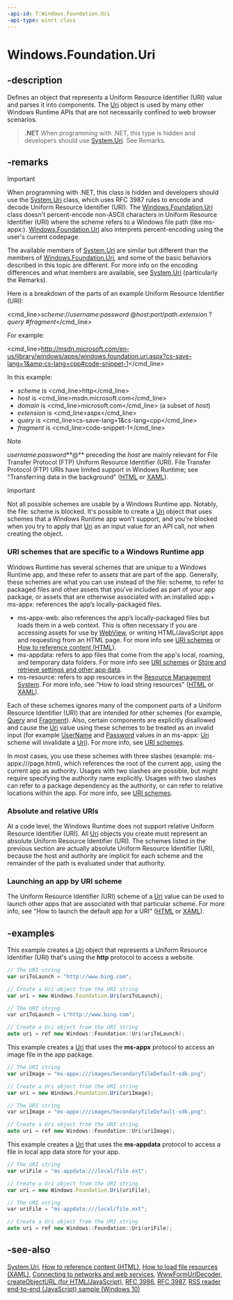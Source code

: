```yaml
---
-api-id: T:Windows.Foundation.Uri
-api-type: winrt class
---
```


<!-- Class syntax.
public class Uri : Windows.Foundation.IStringable, Windows.Foundation.IUriRuntimeClass, Windows.Foundation.IUriRuntimeClassWithAbsoluteCanonicalUri
-->

# Windows.Foundation.Uri

## -description

Defines an object that represents a Uniform Resource Identifier (URI) value and parses it into components. The [Uri](uri.md) object is used by many other Windows Runtime APIs that are not necessarily confined to web browser scenarios.

> **.NET**
> When programming with .NET, this type is hidden and developers should use [System.Uri](https://msdn.microsoft.com/library/system.uri.aspx). See Remarks.

## -remarks

> [!IMPORTANT]
> When programming with .NET, this class is hidden and developers should use the [System.Uri](https://msdn.microsoft.com/library/system.uri.aspx) class, which uses RFC 3987 rules to encode and decode Uniform Resource Identifier (URI). The [Windows.Foundation.Uri](uri.md) class doesn't percent-encode non-ASCII characters in Uniform Resource Identifier (URI) where the scheme refers to a Windows file path (like ms-appx:). [Windows.Foundation.Uri](uri.md) also interprets percent-encoding using the user's current codepage.

The available members of [System.Uri](https://msdn.microsoft.com/library/system.uri.aspx) are similar but different than the members of [Windows.Foundation.Uri](uri.md), and some of the basic behaviors described in this topic are different. For more info on the encoding differences and what members are available, see [System.Uri](https://msdn.microsoft.com/library/system.uri.aspx) (particularly the Remarks).

Here is a breakdown of the parts of an example Uniform Resource Identifier (URI):

<cmd_line>*scheme*://*username*:*password* @*host*:*port*/*path*.*extension* ?*query* #*fragment*</cmd_line>

For example:

<cmd_line>http://msdn.microsoft.com/en-us/library/windows/apps/windows.foundation.uri.aspx?cs-save-lang=1&amp;cs-lang=cpp#code-snippet-1</cmd_line>

In this example:

+ *scheme* is <cmd_line>http</cmd_line>
+ *host* is <cmd_line>msdn.microsoft.com</cmd_line>
+ *domain* is <cmd_line>microsoft.com</cmd_line> (a subset of *host*)
+ *extension* is <cmd_line>aspx</cmd_line>
+ *query* is <cmd_line>cs-save-lang=1&amp;cs-lang=cpp</cmd_line>
+ *fragment* is <cmd_line>code-snippet-1</cmd_line>
> [!NOTE]
>  *username*:*password***@** preceding the *host* are mainly relevant for File Transfer Protocol (FTP)  Uniform Resource Identifier (URI). File Transfer Protocol (FTP) URIs have limited support in Windows Runtime; see "Transferring data in the background" ([HTML](http://msdn.microsoft.com/library/9e2ed5b4-af57-456a-884f-1e1d2136a8e8) or [XAML](http://msdn.microsoft.com/library/dfc4d2a2-8825-4c12-87db-9743ba3bd167)).

> [!IMPORTANT]
> Not all possible schemes are usable by a Windows Runtime app. Notably, the file: scheme is blocked. It's possible to create a [Uri](uri.md) object that uses schemes that a Windows Runtime app won't support, and you're blocked when you try to apply that [Uri](uri.md) as an input value for an API call, not when creating the object.

### URI schemes that are specific to a Windows Runtime app

Windows Runtime has several schemes that are unique to a Windows Runtime app, and these refer to assets that are part of the app. Generally, these schemes are what you can use instead of the file: scheme, to refer to packaged files and other assets that you've included as part of your app package, or assets that are otherwise associated with an installed app:+ ms-appx: references the app’s locally-packaged files.

+ ms-appx-web: also references the app’s locally-packaged files but loads them in a web context. This is often necessary if you are accessing assets for use by [WebView](../windows.ui.xaml.controls/webview.md), or writing HTML/JavaScript apps and requesting from an HTML page. For more info see [URI schemes](http://msdn.microsoft.com/library/f3b3ae74-aaea-4f00-8f0a-4c231b8745af) or [How to reference content (HTML)](http://msdn.microsoft.com/library/b1ad2d76-d18f-4e9e-b810-06af0cfd4628).
+ ms-appdata: refers to app files that come from the app's local, roaming, and temporary data folders. For more info see [URI schemes](http://msdn.microsoft.com/library/f3b3ae74-aaea-4f00-8f0a-4c231b8745af) or [Store and retrieve settings and other app data](http://msdn.microsoft.com/library/41676a02-325a-455e-8565-c9ec0bc3a8fe).
+ ms-resource: refers to app resources in the [Resource Management System](http://msdn.microsoft.com/library/a090a59f-a8fa-489f-a600-9e7bfb67e5ad). For more info, see "How to load string resources" ([HTML](http://msdn.microsoft.com/library/849f5bbf-6d85-4760-8832-75d3eff9bd96) or [XAML](http://msdn.microsoft.com/library/c0e5b59a-d0d0-454e-aca3-dcaba57ae3e3)).

Each of these schemes ignores many of the component parts of a Uniform Resource Identifier (URI) that are intended for other schemes (for example, [Query](uri_query.md) and [Fragment](uri_fragment.md)). Also, certain components are explicitly disallowed and cause the [Uri](uri.md) value using these schemes to be treated as an invalid input (for example [UserName](uri_username.md) and [Password](uri_password.md) values in an ms-appx:  [Uri](uri.md) scheme will invalidate a [Uri](uri.md)). For more info, see [URI schemes](http://msdn.microsoft.com/library/f3b3ae74-aaea-4f00-8f0a-4c231b8745af).

In most cases, you use these schemes with three slashes (example: ms-appx:///page.html), which references the root of the current app, using the current app as authority. Usages with two slashes are possible, but might require specifying the authority name explicitly. Usages with two slashes can refer to a package dependency as the authority, or can refer to relative locations within the app. For more info, see [URI schemes](http://msdn.microsoft.com/library/f3b3ae74-aaea-4f00-8f0a-4c231b8745af).

### Absolute and relative URIs

At a code level, the Windows Runtime does not support relative Uniform Resource Identifier (URI). All [Uri](uri.md) objects you create must represent an absolute Uniform Resource Identifier (URI). The schemes listed in the previous section are actually absolute Uniform Resource Identifier (URI), because the host and authority are implicit for each scheme and the remainder of the path is evaluated under that authority.

### Launching an app by URI scheme

The Uniform Resource Identifier (URI) scheme of a [Uri](uri.md) value can be used to launch other apps that are associated with that particular scheme. For more info, see "How to launch the default app for a URI" ([HTML](http://msdn.microsoft.com/library/0f9fa8db-3e51-4cf8-879d-2b79a8ddbb7d) or [XAML](http://msdn.microsoft.com/library/7b0d0af5-d89e-4db0-9b79-90201d79974f)).

<!--Leaving activation by URI alone, not sure of the emphasis/model-->

## -examples

This example creates a [Uri](uri.md) object that represents a Uniform Resource Identifier (URI) that's using the **http** protocol to access a website.

```javascript
// The URI string
var uriToLaunch = "http://www.bing.com";

// Create a Uri object from the URI string
var uri = new Windows.Foundation.Uri(uriToLaunch);
```

```cpp
// The URI string
var uriToLaunch = L"http://www.bing.com";

// Create a Uri object from the URI string
auto uri = ref new Windows::Foundation::Uri(uriToLaunch);
```

This example creates a [Uri](uri.md) that uses the **ms-appx** protocol to access an image file in the app package.

```javascript
// The URI string
var uriImage = "ms-appx:///images/SecondaryTileDefault-sdk.png";

// Create a Uri object from the URI string
var uri = new Windows.Foundation.Uri(uriImage);
```

```cpp
// The URI string
var uriImage = "ms-appx:///images/SecondaryTileDefault-sdk.png";

// Create a Uri object from the URI string
auto uri = ref new Windows::Foundation::Uri(uriImage);
```

This example creates a [Uri](uri.md) that uses the **ms-appdata** protocol to access a file in local app data store for your app.

```javascript
// The URI string
var uriFile = "ms-appdata:///local/file.ext";

// Create a Uri object from the URI string
var uri = new Windows.Foundation.Uri(uriFile);
```

```cpp
// The URI string
var uriFile = "ms-appdata:///local/file.ext";

// Create a Uri object from the URI string
auto uri = ref new Windows::Foundation::Uri(uriFile);
```

## -see-also

[System.Uri](https://msdn.microsoft.com/library/system.uri.aspx), [How to reference content (HTML)](http://msdn.microsoft.com/library/b1ad2d76-d18f-4e9e-b810-06af0cfd4628), [How to load file resources (XAML)](http://msdn.microsoft.com/library/a1bfa080-757c-49f7-8b7e-dcf64234edac), [Connecting to networks and web services](https://docs.microsoft.com/en-us/windows/uwp/networking/index), [WwwFormUrlDecoder](wwwformurldecoder.md), [createObjectURL (for HTML/JavaScript)](https://msdn.microsoft.com/library/windows/apps/hh453196), [RFC 3986](http://go.microsoft.com/fwlink/p/?LinkId=263444), [RFC 3987](http://tools.ietf.org/html/rfc3987), [RSS reader end-to-end (JavaScript) sample (Windows 10)](http://go.microsoft.com/fwlink/p/?LinkId=620542)
